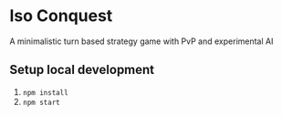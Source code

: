 # Iso Conquest

A minimalistic turn based strategy game with PvP and experimental AI

## Setup local development

1. `npm install`
2. `npm start`
